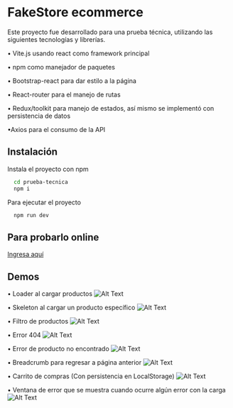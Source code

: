 
# FakeStore ecommerce

Este proyecto fue desarrollado para una prueba técnica, utilizando las siguientes tecnologías y librerías.

• Vite.js usando react como framework principal

• npm como manejador de paquetes

• Bootstrap-react para dar estilo a la página

• React-router para el manejo de rutas

• Redux/toolkit para manejo de estados, así mismo se implementó con persistencia de datos

•Axios para el consumo de la API



## Instalación

Instala el proyecto con npm

```bash
  cd prueba-tecnica
  npm i 
```

Para ejecutar el proyecto

```bash
  npm run dev
```

    
## Para probarlo online

[Ingresa aquí](https://prueba-bruno-vazquez.vercel.app/)

## Demos

• Loader al cargar productos
![Alt Text](https://media3.giphy.com/media/v1.Y2lkPTc5MGI3NjExbDhoeG5qbHU5N2l4MjRwZXE2MjM2MWttMW8wNW5pZTBmc2hsOThjdSZlcD12MV9pbnRlcm5hbF9naWZfYnlfaWQmY3Q9Zw/W264g9uUfaE5DthjbB/giphy.gif)

• Skeleton al cargar un producto específico
![Alt Text](https://media1.giphy.com/media/v1.Y2lkPTc5MGI3NjExbjA4cGk5NHU4Njg0Z2RrbHQxNTg2ZnBvNG1zYTVjM2s2anh2OXMxNiZlcD12MV9pbnRlcm5hbF9naWZfYnlfaWQmY3Q9Zw/AMFg0Oi29CO6foQ5e5/giphy.gif)

• Filtro de productos
![Alt Text](https://media4.giphy.com/media/v1.Y2lkPTc5MGI3NjExdWg4Y210YWJ3ZThrNXl3MWt4dXN4ZjR1aHpkZ3VzNzRhMm9tZTA3NSZlcD12MV9pbnRlcm5hbF9naWZfYnlfaWQmY3Q9Zw/hTp6VZd5DkBABQwWRh/giphy.gif)

• Error 404
![Alt Text](https://media4.giphy.com/media/v1.Y2lkPTc5MGI3NjExNGdtbzBvODd1bmEzNnE0dmRpYzVwaG0wajg5ZnBod2k2bXk5b3pwaCZlcD12MV9pbnRlcm5hbF9naWZfYnlfaWQmY3Q9Zw/uBTTXn1xhfK7kEvm8r/giphy.gif)

• Error de producto no encontrado
![Alt Text](https://media0.giphy.com/media/v1.Y2lkPTc5MGI3NjExYXVxb3FqN296cmdrdDF4NWJhNzJpN2FrMnp3bXRieDU2bm1waTBvNyZlcD12MV9pbnRlcm5hbF9naWZfYnlfaWQmY3Q9Zw/1qKPWCeimz6F9UnBkl/giphy.gif)

• Breadcrumb para regresar a página anterior
![Alt Text](https://media2.giphy.com/media/v1.Y2lkPTc5MGI3NjExN25iYWRjNTVwdDFxdGpqYXZ0dnExYno3ZG40ajVmMnl5MnE0ajNrcyZlcD12MV9pbnRlcm5hbF9naWZfYnlfaWQmY3Q9Zw/sNtLRaBwDkS3ZJWzIi/giphy.gif)

• Carrito de compras (Con persistencia en LocalStorage)
![Alt Text](https://media2.giphy.com/media/v1.Y2lkPTc5MGI3NjExbW1ybmhpN3lhcDJrbXZvdjAxcG93dWVrdHJrd3JyZDk3bjVudXRwYyZlcD12MV9pbnRlcm5hbF9naWZfYnlfaWQmY3Q9Zw/fRtt9WVroth99jWe4j/giphy.gif)

• Ventana de error que se muestra cuando ocurre algún error con la carga
![Alt Text](https://prueba-bruno-vazquez.vercel.app/error.png)

